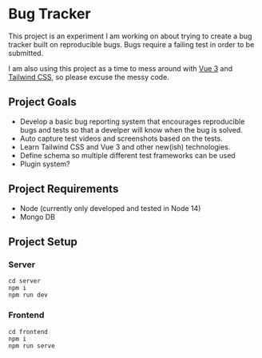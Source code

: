 # Bug Tracker

This project is an experiment I am working on about trying to create a bug tracker built on reproducible bugs. Bugs require a failing test in order to be submitted.

I am also using this project as a time to mess around with [Vue 3](https://v3.vuejs.org/) and [Tailwind CSS](https://tailwindcss.com/), so please excuse the messy code.

## Project Goals
- Develop a basic bug reporting system that encourages reproducible bugs and tests so that a develper will know when the bug is solved.
- Auto capture test videos and screenshots based on the tests.
- Learn Tailwind CSS and Vue 3 and other new(ish) technologies.
- Define schema so multiple different test frameworks can be used
- Plugin system?

## Project Requirements
- Node (currently only developed and tested in Node 14)
- Mongo DB

## Project Setup

### Server
```
cd server
npm i
npm run dev
```

### Frontend
```
cd frontend
npm i
npm run serve
```
